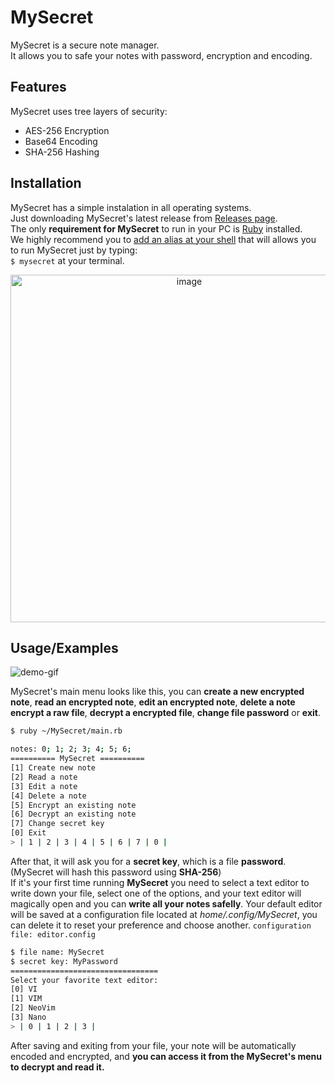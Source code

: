 
# MySecret  
MySecret is a secure note manager.<br>
It allows you to safe your notes with password, encryption and encoding.

## Features
MySecret uses tree layers of security:
- AES-256 Encryption
- Base64 Encoding
- SHA-256 Hashing

## Installation
MySecret has a simple instalation in all operating systems.<br>
Just downloading MySecret's latest release from [Releases page](https://github.com/FelipeFTN/MySecret/releases).<br>
The only **requirement for MySecret** to run in your PC is [Ruby](https://www.ruby-lang.org) installed.<br>
We highly recommend you to [add an alias at your shell](https://linuxize.com/post/how-to-create-bash-aliases/) that will allows you to run MySecret just by typing:<br> `$ mysecret` at your terminal.
<div align="center">
<img width="556" alt="image" src="https://user-images.githubusercontent.com/80127749/210393450-cb1cd1ec-a0b3-4a8c-8ae1-0384240bd77c.png">
</div>

## Usage/Examples

![demo-gif](https://github.com/FelipeFTN/MySecret/blob/master/demo.gif)

MySecret's main menu looks like this, you can **create a new encrypted note**, **read an encrypted note**, **edit an encrypted note**, **delete a note** **encrypt a raw file**, **decrypt a encrypted file**, **change file password** or **exit**.

```bash
$ ruby ~/MySecret/main.rb

notes: 0; 1; 2; 3; 4; 5; 6; 
========== MySecret ==========
[1] Create new note
[2] Read a note
[3] Edit a note
[4] Delete a note
[5] Encrypt an existing note
[6] Decrypt an existing note
[7] Change secret key
[0] Exit
> | 1 | 2 | 3 | 4 | 5 | 6 | 7 | 0 |
```
After that, it will ask you for a **secret key**, which is a file **password**. (MySecret will hash this password using **SHA-256**)<br>
If it's your first time running **MySecret** you need to select a text editor to write down your file, select one of the options, and your text editor will magically open and you can **write all your notes safelly**.
Your default editor will be saved at a configuration file located at _home/.config/MySecret_, you can delete it to reset your preference and choose another. ```configuration file: editor.config```
```bash
$ file name: MySecret
$ secret key: MyPassword
=================================
Select your favorite text editor:
[0] VI
[1] VIM
[2] NeoVim
[3] Nano
> | 0 | 1 | 2 | 3 |
```
After saving and exiting from your file, your note will be automatically encoded and encrypted, and **you can access it from the MySecret's menu to decrypt and read it.**
